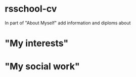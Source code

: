 # rsschool-cv

In part of "About Myself" add information and diploms about 

# "My interests" 
# "My social work"
